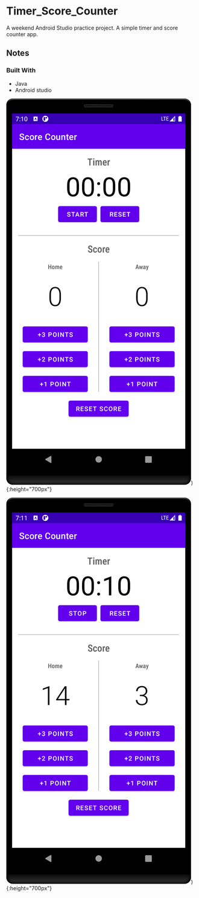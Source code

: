 # Timer_Score_Counter
A weekend Android Studio practice project. A simple timer and score counter app.

## Notes

### Built With

* Java
* Android studio


![Screenshot1](/screenshot1.png)){:height="700px"}

![Screenshot2](/screenshot2.png)){:height="700px"}
